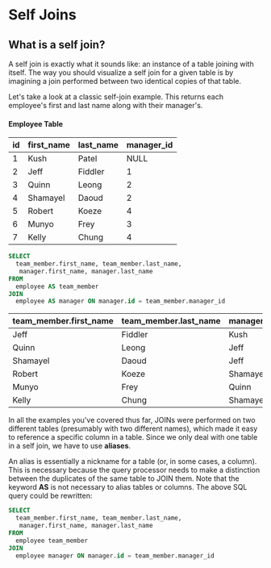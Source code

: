 # Self Joins

## What is a self join?

A self join is exactly what it sounds like: an instance of a table joining with
itself. The way you should visualize a self join for a given table is by
imagining a join performed between two identical copies of that table.

Let's take a look at a classic self-join example. This returns each employee's
first and last name along with their manager's.

#### Employee Table

| id             | first_name     | last_name      | manager_id     |
| :------------- | :------------- | :------------- | :------------- |
| 1              | Kush           | Patel          | NULL           |
| 2              | Jeff           | Fiddler        | 1              |
| 3              | Quinn          | Leong          | 2              |
| 4              | Shamayel       | Daoud          | 2              |
| 5              | Robert         | Koeze          | 4              |
| 6              | Munyo          | Frey           | 3              |
| 7              | Kelly          | Chung          | 4              |

```sql
SELECT
  team_member.first_name, team_member.last_name,
   manager.first_name, manager.last_name
FROM
  employee AS team_member
JOIN
  employee AS manager ON manager.id = team_member.manager_id
```

| team_member.first_name | team_member.last_name | manager.first_name | manager.last_name |
| :--------------------- | :-------------------- | :----------------- | :---------------- |
| Jeff                   | Fiddler               | Kush               | Patel             |
| Quinn                  | Leong                 | Jeff               | Fiddler           |
| Shamayel               | Daoud                 | Jeff               | Fiddler           |
| Robert                 | Koeze                 | Shamayel           | Daoud             |
| Munyo                  | Frey                  | Quinn              | Leong             |
| Kelly                  | Chung                 | Shamayel           | Daoud             |

In all the examples you've covered thus far, JOINs were performed on two
different tables (presumably with two different names), which made it easy to
reference a specific column in a table. Since we only deal with one table in a
self join, we have to use **aliases**.

An alias is essentially a nickname for a table (or, in some cases, a column).
This is necessary because the query processor needs to make a distinction
between the duplicates of the same table to JOIN them. Note that the keyword
**AS** is not necessary to alias tables or columns. The above SQL query could be
rewritten:

```sql
SELECT
  team_member.first_name, team_member.last_name,
   manager.first_name, manager.last_name
FROM
  employee team_member
JOIN
  employee manager ON manager.id = team_member.manager_id
```
